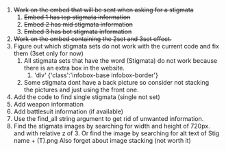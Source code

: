 1. ~~Work on the embed that will be sent when asking for a stigmata~~
   1. ~~Embed 1 has top stigmata information~~
   2. ~~Embed 2 has mid stigmata information~~
   3. ~~Embed 3 has bot stigmata information~~
2. ~~Work on the embed containing the 2set and 3set effect.~~
3. Figure out which stigmata sets do not work with the current code and fix them (3set only for now)
   1. All stigmata sets that have the word (Stigmata) do not work because there is an extra box in the website.
      1. 'div' {'class':'infobox-base infobox-border'}
   2. Some stigmata dont have a back picture so consider not stacking the pictures and just using the front one.
4. Add the code to find single stigmata (single not set)
5. Add weapon information
6. Add battlesuit information (if available)
7. Use the find_all string argument to get rid of unwanted information.
8. Find the stigmata images by searching for width and height of 720px. and with relative z of 3. Or find the image by searching for alt text of Stig name + (T).png Also forget about image stacking (not worth it)
